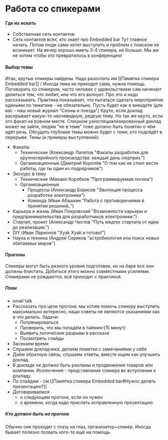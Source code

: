 # Работа со спикерами
#### Где их искать
- Собственная сеть контактов
- Сеть контактов всех, кто знает про Embedded bar
Тут главное начать. Потом люди сами хотят выступить и проблем с поиском не возникает. На вечер хорошо иметь 3-4 спикера, не больше. Мы же не хотим чтобы это превратилось в конференцию!
#### Выбор темы
Итак, крутые спикеры найдены. Надо разослать им [[Памятка спикера Embedded bar]] /
Иногда тема не приходит сама, нужна помощь. Поговорить со спикером, часто человек с удовольствием сам начинает делиться тем, что любит, или что его волнует. Про это и надо рассказывать.
Практика показывает, что пытаться сделать мероприятия едиными по тематике - не обязательно. Пусть будет как в анекдоте (для вас - наш новый журнал "Слоны и поезда") Круто, если доклад раскрывает какую-то неочевидную, редкую тему. Но так же круто, если это факап на ровном месте. Слишком узкоспециализированный доклад может не зайти, людям "не в теме" тоже должно быть понятно о чём идёт речь. Обсудить глубокие темы можно будет с теми, кто подойдёт в перерыве. 
Темы (и примеры выступлений):

- Факапы
	- Технические (Александр Лапетов "Факапы разработки для крупносерийного производства: каждый день сюрприз.")
	- Организационные (Дмитрий Королёв "О том как не стоит вести работы, где ты один из подрядчиков")
- Экскурс в тему
	- Технические (Михаил Коробков "Программируемая логика")
	- Организационные 
		- Процессы (Александр Борисов "Эволюция процесса разработки электроники")
		- Команда (Иван Абашкин "Работа с противоречиями в принятии решений_")
- Карьера и жизнь (Иван Покровский "Возможности карьеры и предпринимательства для разработчиков электроники.")
- Стартап, проект (Александр Чистов "Путь медтех стартапа от идеи до реализации.")
- DIY (Иван Ларионов "Xyak Xyak и готово!")
- Наука и техника (Андрей Серяков "астробиология или поиск новых обитаемых миров")


#### Прогоны
Спикеры могут быть разного уровня подготовки, но на баре все они должны блистать. Добиться этого можно совместными усилиями. Спикерами не рождаются, всё приходит с практикой.
##### План
- small talk
- Рассказать про цели прогона: мы хотим помочь спикеру выступить максимально интересно, наши советы не являются указаниями как и что делать. Задачи:
	- Потренироваться
	- Проверить, что мы попадём в тайминг(15 минут)
	- Выявить логические разрывы в рассказе
	- Посмотреть слайды
- Засекаем время
- Слушаем докладчика, делаем пометки с замечаниями у себя
- Даём обратную связь, слушаем ответы, вместе ищем как улучшить доклад.
- В докладе не должно быть рекламы и продвижения товаров или компании. Исключение - представление спикера во вступлении к докладу.
- По слайдам - см.[[Памятка спикера Embedded bar#Нужно делать презентацию?]]
- Договариваемся
	- о следующем прогоне, если он нужен
	- о времени, когда надо прислать исправленную презентацию

##### Кто должен быть на прогоне
Обычно они проходят с глазу на глаз, организатор+спикер. Иногда бывает полезно позвать кого-то ещё на помощь.